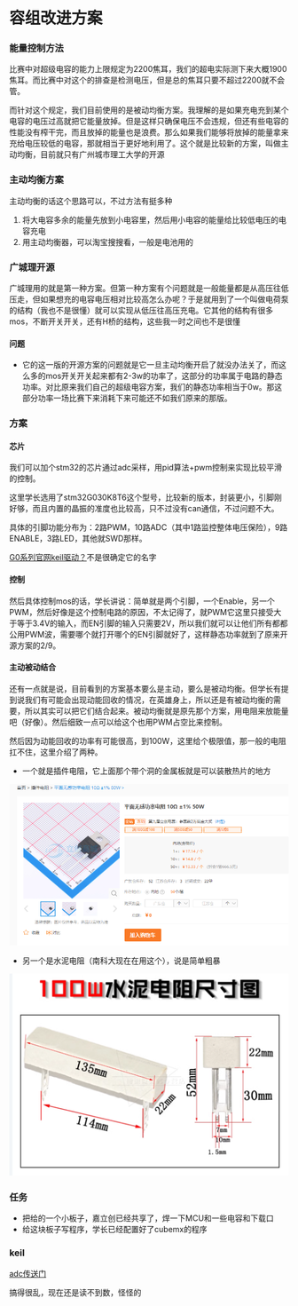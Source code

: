 # 容组改进方案

### 能量控制方法

比赛中对超级电容的能力上限规定为2200焦耳，我们的超电实际测下来大概1900焦耳。而比赛中对这个的排查是检测电压，但是总的焦耳只要不超过2200就不会管。

而针对这个规定，我们目前使用的是被动均衡方案。我理解的是如果充电充到某个电容的电压过高就把它能量放掉。但是这样只确保电压不会违规，但还有些电容的性能没有榨干完，而且放掉的能量也是浪费。那么如果我们能够将放掉的能量拿来充给电压较低的电容，那就相当于更好地利用了。这个就是比较新的方案，叫做主动均衡，目前就只有广州城市理工大学的开源

### 主动均衡方案

主动均衡的话这个思路可以，不过方法有挺多种

1. 将大电容多余的能量先放到小电容里，然后用小电容的能量给比较低电压的电容充电
2. 用主动均衡器，可以淘宝搜搜看，一般是电池用的

### 广城理开源

广城理用的就是第一种方案。但第一种方案有个问题就是一般能量都是从高压往低压走，但如果想充的电容电压相对比较高怎么办呢？于是就用到了一个叫做电荷泵的结构（我也不是很懂）就可以实现从低压往高压充电。它其他的结构有很多mos，不断开关开关，还有H桥的结构，这些我一时之间也不是很懂

#### 问题

* 它的这一版的开源方案的问题就是它一旦主动均衡开启了就没办法关了，而这么多的mos开关开关起来都有2-3w的功率了，这部分的功率属于电路的静态功率。对比原来我们自己的超级电容方案，我们的静态功率相当于0w。那这部分功率一场比赛下来消耗下来可能还不如我们原来的那版。



### 方案

#### 芯片

我们可以加个stm32的芯片通过adc采样，用pid算法+pwm控制来实现比较平滑的控制。

这里学长选用了stm32G030K8T6这个型号，比较新的版本，封装更小，引脚刚好够，而且内置的晶振的准度也比较高，只不过没有can通信，不过问题不大。

具体的引脚功能分布为：2路PWM，10路ADC（其中1路监控整体电压保险），9路ENABLE，3路LED，其他就SWD那样。

[G0系列官网keil驱动？](https://www.keil.arm.com/packs/stm32g0xx_dfp-keil/devices/)不是很确定它的名字

#### 控制

然后具体控制mos的话，学长讲说：简单就是两个引脚，一个Enable，另一个PWM，然后好像是这个控制电路的原因，不太记得了，就PWM它这里只接受大于等于3.4V的输入，而EN引脚的输入只需要2V，所以我们就可以让他们所有都都公用PWM波，需要哪个就打开哪个的EN引脚就好了，这样静态功率就到了原来开源方案的2/9。

#### 主动被动结合

还有一点就是说，目前看到的方案基本要么是主动，要么是被动均衡。但学长有提到说我们有可能会出现动能回收的情况，在英雄身上，所以还是有被动均衡的需要，所以其实可以把它们结合起来。被动均衡就是原先那个方案，用电阻来放能量吧（好像）。然后细致一点可以给这个也用PWM占空比来控制。

然后因为动能回收的功率有可能很高，到100W，这里给个极限值，那一般的电阻扛不住，这里介绍了两种。

* 一个就是插件电阻，它上面那个带个洞的金属板就是可以装散热片的地方

<img src=".assets/image-20240619182828897.png" alt="image-20240619182828897" style="zoom: 67%;" />

* 另一个是水泥电阻（南科大现在在用这个），说是简单粗暴

<img src=".assets/image-20240619182807875.png" alt="image-20240619182807875" style="zoom:50%;" />

### 任务

* 把给的一个小板子，嘉立创已经共享了，焊一下MCU和一些电容和下载口
* 给这块板子写程序，学长已经配置好了cubemx的程序

### keil

[adc传送门](https://blog.csdn.net/qq153471503/article/details/108123019)

搞得很乱，现在还是读不到数，怪怪的
